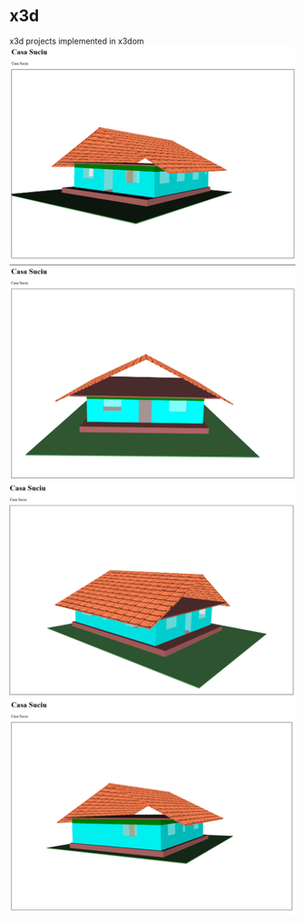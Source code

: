 # x3d
x3d projects implemented in x3dom
<img src="Capturi/Capture%201.PNG">
<img src="Capturi/Capture%202.PNG">
<img src="Capturi/Capture%203.PNG">
<img src="Capturi/Capture%204.PNG">
